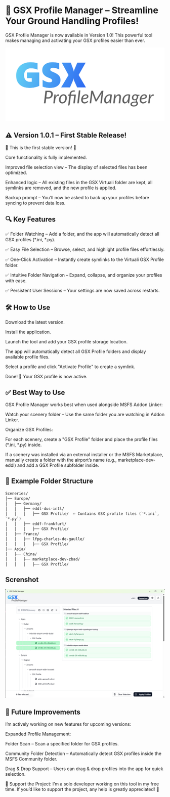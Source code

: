 # 🚀 GSX Profile Manager – Streamline Your Ground Handling Profiles!

GSX Profile Manager is now available in Version 1.0! This powerful tool makes managing and activating your GSX profiles easier than ever.

![Logo](https://github.com/grtn91/gsx-profile-manager/blob/master/public/gsxman.png)

## ⚠️ Version 1.0.1 – First Stable Release!

🚧 This is the first stable version! 🚧

Core functionality is fully implemented.

Improved file selection view – The display of selected files has been optimized.

Enhanced logic – All existing files in the GSX Virtuali folder are kept, all symlinks are removed, and the new profile is applied.

Backup prompt – You’ll now be asked to back up your profiles before syncing to prevent data loss.

## 🔍 Key Features

✅ Folder Watching – Add a folder, and the app will automatically detect all GSX profiles (*.ini, *.py).

✅ Easy File Selection – Browse, select, and highlight profile files effortlessly.

✅ One-Click Activation – Instantly create symlinks to the Virtuali GSX Profile folder.

✅ Intuitive Folder Navigation – Expand, collapse, and organize your profiles with ease.

✅ Persistent User Sessions – Your settings are now saved across restarts.

## 🛠️ How to Use

Download the latest version.

Install the application.

Launch the tool and add your GSX profile storage location.

The app will automatically detect all GSX Profile folders and display available profile files.

Select a profile and click "Activate Profile" to create a symlink.

Done! 🎉 Your GSX profile is now active.

## ✅ Best Way to Use

GSX Profile Manager works best when used alongside MSFS Addon Linker:

Watch your scenery folder – Use the same folder you are watching in Addon Linker.

Organize GSX Profiles:

For each scenery, create a "GSX Profile" folder and place the profile files (*.ini, *.py) inside.

If a scenery was installed via an external installer or the MSFS Marketplace, manually create a folder with the airport’s name (e.g., marketplace-dev-eddl) and add a GSX Profile subfolder inside.

## 📂 Example Folder Structure
```
Sceneries/
│── Europe/
│   ├── Germany/
│   │   ├── eddl-dus-intl/
│   │   │   ├── GSX Profile/  ← Contains GSX profile files (`*.ini`, `*.py`)
│   │   ├── eddf-frankfurt/
│   │   │   ├── GSX Profile/  
│   ├── France/
│   │   ├── lfpg-charles-de-gaulle/
│   │   │   ├── GSX Profile/  
│── Asia/
│   ├── China/
│   │   ├── marketplace-dev-zbad/
│   │   │   ├── GSX Profile/
```

## Screnshot
![Screenshot](https://github.com/grtn91/gsx-profile-manager/blob/master/public/screen-2.png)

## 🔧 Future Improvements

I’m actively working on new features for upcoming versions:

Expanded Profile Management:

Folder Scan – Scan a specified folder for GSX profiles.

Community Folder Detection – Automatically detect GSX profiles inside the MSFS Community folder.

Drag & Drop Support – Users can drag & drop profiles into the app for quick selection.

💖 Support the Project: I’m a solo developer working on this tool in my free time. If you’d like to support the project, any help is greatly appreciated! 🚀
